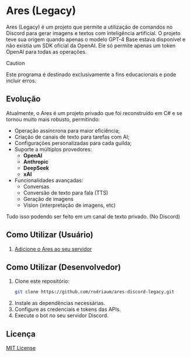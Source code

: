 # Ares (Legacy)

Ares (Legacy) é um projeto que permite a utilização de comandos no Discord para gerar imagens e textos com inteligência artificial. O projeto teve sua origem quando apenas o modelo GPT-4 Base estava disponível e não existia um SDK oficial da OpenAI. 
Ele só permite apenas um token OpenAI para todas as operações.

> [!CAUTION]
> Este programa é destinado exclusivamente a fins educacionais e pode incluir erros.

## Evolução

Atualmente, o Ares é um projeto privado que foi reconstruído em C# e se tornou muito mais robusto, permitindo:

- Operação assíncrona para maior eficiência;
- Criação de canais de texto para tarefas com AI;
- Configurações personalizadas para cada guilda;
- Suporte a múltiplos provedores:
  - **OpenAI**
  - **Anthropic**
  - **DeepSeek**
  - **xAI**
- Funcionalidades avançadas:
  - Conversas
  - Conversão de texto para fala (TTS)
  - Geração de imagens
  - Vision (interpretação de imagens, etc)
 
Tudo isso podendo ser feito em um canal de texto privado. (No Discord)

## Como Utilizar (Usuário)

1. [Adicione o Ares ao seu servidor](https://discord.com/oauth2/authorize?client_id=1278447277907644578&scope=bot&permissions=2147611664)

## Como Utilizar (Desenvolvedor)

1. Clone este repositório:
   ```sh
   git clone https://github.com/rodriaum/ares-discord-legacy.git
   ```
2. Instale as dependências necessárias.
3. Configure as credenciais e tokens das APIs.
4. Execute o bot no seu servidor Discord.

## Licença

[MIT License](https://github.com/rodriaum/ares-discord-legacy?tab=MIT-1-ov-file#MIT-1-ov-file)
